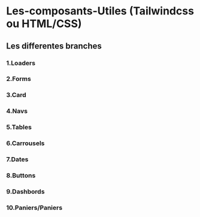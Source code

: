 # Les-composants-Utiles (Tailwindcss ou HTML/CSS)
## Les differentes branches
### 1.Loaders
### 2.Forms
### 3.Card
### 4.Navs
### 5.Tables
### 6.Carrousels
### 7.Dates
### 8.Buttons
### 9.Dashbords
### 10.Paniers/Paniers

